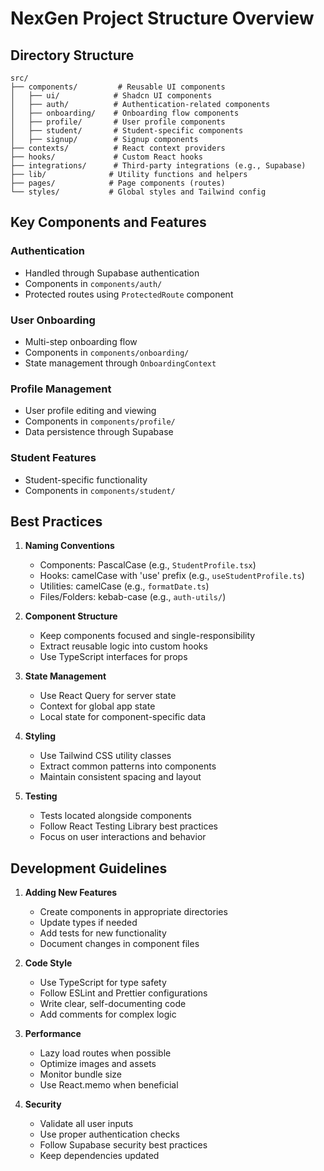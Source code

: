 # NexGen Project Structure Overview

## Directory Structure

```
src/
├── components/         # Reusable UI components
│   ├── ui/            # Shadcn UI components
│   ├── auth/          # Authentication-related components
│   ├── onboarding/    # Onboarding flow components
│   ├── profile/       # User profile components
│   ├── student/       # Student-specific components
│   ├── signup/        # Signup components
├── contexts/          # React context providers
├── hooks/             # Custom React hooks
├── integrations/      # Third-party integrations (e.g., Supabase)
├── lib/              # Utility functions and helpers
├── pages/            # Page components (routes)
└── styles/           # Global styles and Tailwind config
```

## Key Components and Features

### Authentication
- Handled through Supabase authentication
- Components in `components/auth/`
- Protected routes using `ProtectedRoute` component

### User Onboarding
- Multi-step onboarding flow
- Components in `components/onboarding/`
- State management through `OnboardingContext`

### Profile Management
- User profile editing and viewing
- Components in `components/profile/`
- Data persistence through Supabase

### Student Features
- Student-specific functionality
- Components in `components/student/`

## Best Practices

1. **Naming Conventions**
   - Components: PascalCase (e.g., `StudentProfile.tsx`)
   - Hooks: camelCase with 'use' prefix (e.g., `useStudentProfile.ts`)
   - Utilities: camelCase (e.g., `formatDate.ts`)
   - Files/Folders: kebab-case (e.g., `auth-utils/`)

2. **Component Structure**
   - Keep components focused and single-responsibility
   - Extract reusable logic into custom hooks
   - Use TypeScript interfaces for props

3. **State Management**
   - Use React Query for server state
   - Context for global app state
   - Local state for component-specific data

4. **Styling**
   - Use Tailwind CSS utility classes
   - Extract common patterns into components
   - Maintain consistent spacing and layout

5. **Testing**
   - Tests located alongside components
   - Follow React Testing Library best practices
   - Focus on user interactions and behavior

## Development Guidelines

1. **Adding New Features**
   - Create components in appropriate directories
   - Update types if needed
   - Add tests for new functionality
   - Document changes in component files

2. **Code Style**
   - Use TypeScript for type safety
   - Follow ESLint and Prettier configurations
   - Write clear, self-documenting code
   - Add comments for complex logic

3. **Performance**
   - Lazy load routes when possible
   - Optimize images and assets
   - Monitor bundle size
   - Use React.memo when beneficial

4. **Security**
   - Validate all user inputs
   - Use proper authentication checks
   - Follow Supabase security best practices
   - Keep dependencies updated
